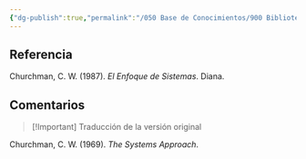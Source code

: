 ```yaml
---
{"dg-publish":true,"permalink":"/050 Base de Conocimientos/900 Biblioteca/ZK Lit (Churchman, 1987) El Enfoque de Sistemas/","tags":["teoríaGeneralDeSistemas"]}
---
```


## Referencia
Churchman, C. W. (1987). _El Enfoque de Sistemas_. Diana.

## Comentarios
>[!Important] Traducción de la versión original

Churchman, C. W. (1969). _The Systems Approach_.
